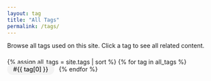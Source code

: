 ```yaml
---
layout: tag
title: "All Tags"
permalink: /tags/
---
```


<p>Browse all tags used on this site. Click a tag to see all related content.</p>

<div class="all-tags" style="margin-bottom:2em; padding:0.5em 0;">
  {% assign all_tags = site.tags | sort %}
  {% for tag in all_tags %}
    <span style="display:inline-block; margin:0 0.5em 0.5em 0;"><a href="/tags/{{ tag[0] | slugify }}/" class="tag-link" style="background:#f3f3f3; border-radius:16px; padding:0.3em 1em; text-decoration:none; colour:#0074d9; font-weight:500;">#{{ tag[0] }}</a></span>
  {% endfor %}
</div>
